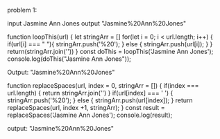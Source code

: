 
problem 1:

input Jasmine Ann Jones
output "Jasmine%20Ann%20Jones"

function loopThis(url) {
	let stringArr = []
  for(let i = 0; i < url.length; i++)
  {
  if(url[i] === " "){
  	stringArr.push('%20');
  }
  else
  {
  stringArr.push(url[i]);
  }
  }
  return(stringArr.join(''))
}
const doThis = loopThis('Jasmine Ann Jones');
console.log(doThis("Jasmine Ann Jones"));

Output: "Jasmine%20Ann%20Jones"


function replaceSpaces(url, index = 0, stringArr = []) {
	if(index === url.length) {
  return stringArr.join('')
  }
  	if(url[index] === ' ') {
  	stringArr.push('%20');
    } else {
    stringArr.push(url[index]);
    }
    return replaceSpaces(url, index +1, stringArr);
  }
const result = replaceSpaces('Jasmine Ann Jones');
console.log(result);

output: "Jasmine%20Ann%20Jones"